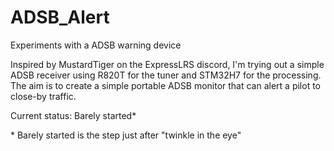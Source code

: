 # ADSB_Alert
Experiments with a ADSB warning device

Inspired by MustardTiger on the ExpressLRS discord, I'm trying out a simple ADSB receiver using R820T for the tuner and STM32H7 for the processing. The aim is to create a simple portable ADSB monitor that can alert a pilot to close-by traffic.

Current status: Barely started*

\* Barely started is the step just after "twinkle in the eye"
